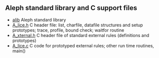 ## Aleph standard library and C support files

* [alib](alib.ale) Aleph standard library
* [A_lice.h](A_lice.h) C header file: list, charfile, datafile structures
  and setup prototypes; trace, profile, bound check; waitfor routine
* [A_xternal.h](A_xternal.h) C header file of standard external rules (definitions and prototypes)
* [A_lice.c](A_lice.c) C code for prototyped external rules; other run time routines, main()

